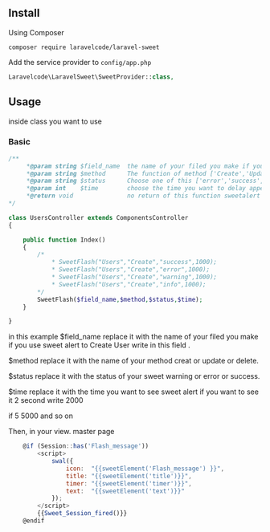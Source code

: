 ## Install

Using Composer

```
composer require laravelcode/laravel-sweet
```

Add the service provider to `config/app.php`

```php
Laravelcode\LaravelSweet\SweetProvider::class,
```


## Usage
inside  class you want to use 


### Basic


```php
/**
     *@param string $field_name  the name of your filed you make if you use it to make user write User.
     *@param string $method      The function of method ['Create','Update','Delete','Edit']
     *@param string $status      Choose one of this ['error','success','warning','info']
     *@param int    $time        choose the time you want to delay appear sweetalert 1 second = 1000 
     *@return void               no return of this function sweetalert it just make session of this .
*/

class UsersController extends ComponentsController
{

    public function Index()
    {
        /*
            * SweetFlash("Users","Create","success",1000);
            * SweetFlash("Users","Create","error",1000);
            * SweetFlash("Users","Create","warning",1000);
            * SweetFlash("Users","Create","info",1000);
        */
        SweetFlash($field_name,$method,$status,$time);
    }

}
```

in this example 
$field_name replace it with the name of your filed you make if you use sweet alert to  Create User write 
in this field . 

$method replace it with the name of your method creat or update or delete.

$status replace it with the status of your sweet warning or error or success.

$time replace it with the time you want to see sweet alert if you want to see it 2 second write 2000

if 5 5000 and so on  


Then, in your view. master page 

```javascript
    @if (Session::has('Flash_message'))
        <script>
            swal({
                icon:  "{{sweetElement('Flash_message') }}",
                title: "{{sweetElement('title')}}",
                timer: "{{sweetElement('timer')}}",
                text:  "{{sweetElement('text')}}"
            });
        </script>
        {{Sweet_Session_fired()}}
    @endif
```
